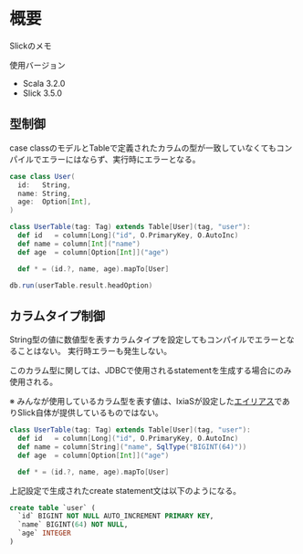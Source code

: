# 概要

Slickのメモ

使用バージョン

- Scala 3.2.0
- Slick 3.5.0

## 型制御
case classのモデルとTableで定義されたカラムの型が一致していなくてもコンパイルでエラーにはならず、実行時にエラーとなる。

```scala
case class User(
  id:   String,
  name: String,
  age:  Option[Int],
)

class UserTable(tag: Tag) extends Table[User](tag, "user"):
  def id   = column[Long]("id", O.PrimaryKey, O.AutoInc)
  def name = column[Int]("name")
  def age  = column[Option[Int]]("age")

  def * = (id.?, name, age).mapTo[User]

db.run(userTable.result.headOption)

```

## カラムタイプ制御

String型の値に数値型を表すカラムタイプを設定してもコンパイルでエラーとなることはない。
実行時エラーも発生しない。

このカラム型に関しては、JDBCで使用されるstatementを生成する場合にのみ使用される。

※ みんなが使用しているカラム型を表す値は、IxiaSが設定した[エイリアス](https://github.com/ixias-net/ixias/blob/develop/framework/ixias-core/src/main/scala/ixias/persistence/lifted/SlickColumnOptionOps.scala)でありSlick自体が提供しているものではない。

```scala
class UserTable(tag: Tag) extends Table[User](tag, "user"):
  def id   = column[Long]("id", O.PrimaryKey, O.AutoInc)
  def name = column[String]("name", SqlType("BIGINT(64)"))
  def age  = column[Option[Int]]("age")

  def * = (id.?, name, age).mapTo[User]
```

上記設定で生成されたcreate statement文は以下のようになる。

```sql
create table `user` (
  `id` BIGINT NOT NULL AUTO_INCREMENT PRIMARY KEY,
  `name` BIGINT(64) NOT NULL,
  `age` INTEGER
)
```
